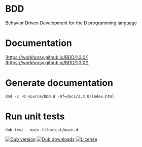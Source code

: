 # BDD
Behavior Driven Development for the D programming language

# Documentation

[https://workhorsy.github.io/BDD/1.3.0/](https://workhorsy.github.io/BDD/1.3.0/)

# Generate documentation

```
dmd -c -D source/BDD.d -Df=docs/1.3.0/index.html
```

# Run unit tests

```
dub test --main-file=test/main.d
```

[![Dub version](https://img.shields.io/dub/v/bdd.svg)](https://code.dlang.org/packages/bdd)
[![Dub downloads](https://img.shields.io/dub/dt/bdd.svg)](https://code.dlang.org/packages/bdd)
[![License](https://img.shields.io/badge/license-BSL_1.0-blue.svg)](https://raw.githubusercontent.com/workhorsy/BDD/master/LICENSE)
